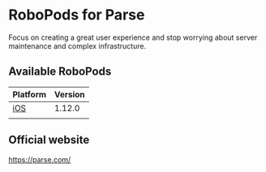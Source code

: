 # RoboPods for Parse

Focus on creating a great user experience and stop worrying about server maintenance and complex infrastructure.

## Available RoboPods

| Platform    | Version |
|-------------|---------|
| [iOS](ios/) | 1.12.0  |
|             |         |

## Official website

https://parse.com/